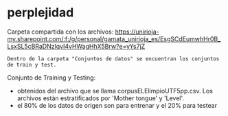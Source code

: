 # perplejidad

Carpeta compartida con los archivos: https://unirioja-my.sharepoint.com/:f:/g/personal/gamata_unirioja_es/EsgSCdEumwhHr0B_LsxSL5cBRaDNzlqvI4vHWagHhX5Brw?e=yYs7jZ
    
    Dentro de la carpeta "Conjuntos de datos" se encuentran los conjuntos de train y test.

Conjunto de Training y Testing:
- obtenidos del archivo que se llama corpusELElimpioUTF5pp.csv. Los archivos están estratificados por 'Mother tongue' y 'Level'.
- el 80% de los datos de origen son para entrenar y el 20% para testear
